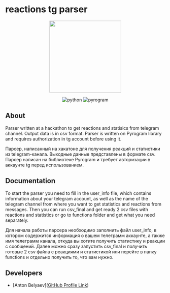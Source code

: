 # reactions tg parser
<p align="center">
      <img src="https://i.ibb.co/7vFDTmq/68747470733a2f2f646f63732e7079726f6772616d2e6f72672f5f7374617469632f7079726f6772616d2e706e67.png" width="226">
</p>

<p align="center">
   <img src="https://img.shields.io/badge/Python-3.9-blue" alt="python">
   <img src="https://img.shields.io/badge/Library-Pyrogram-violet" alt="pyrogram">
</p>

## About
Parser written at a hackathon to get reactions and statisics from telegram channel. Output data is in csv format. Parser is written on Pyrogram library and requires authorization in tg account before using it.

Парсер, написанный на хакатоне для получения реакций и статистики из telegram-канала. Выходные данные представлены в формате csv. Парсер написан на библиотеке Pyrogram и требует авторизации в аккаунте tg перед использованием.

## Documentation 
To start the parser you need to fill in the user_info file, which contains information about your telegram account, as well as the name of the telegram channel from where you want to get statistics and reactions from messages. 
Then you can run csv_final and get ready 2 csv files with reactions and statistics or go to functions folder and get what you need separately. 

Для начала работы парсера необходимо заполнить файл user_info, в котором содержится информация о вашем телеграмм аккаунте, а также имя телеграмм канала, откуда вы хотите получить статистику и реакции с сообщений. 
Далее можно сразу запустить csv_final и получить готовые 2 csv файла с реакциями и статистикой или перейте в папку functions и   отдельно получить то, что вам нужно. 

## Developers

- [Anton Belyaev]([GitHub Profile Link](https://github.com/Ch3ekiBr3eki))
